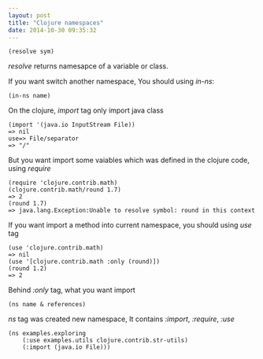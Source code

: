 ```yaml
---
layout: post
title: "Clojure namespaces"
date: 2014-10-30 09:35:32
---
```


	(resolve sym)

*resolve* returns namesapce of a variable or class.

If you want switch another namespace, You should using *in-ns*:

	(in-ns name)

On the clojure, *import* tag only import java class

	(import '(java.io InputStream File))
	=> nil
	use=> File/separator
	=> "/"

But you want import some vaiables which was defined in the clojure code, using *require*

	(require 'clojure.contrib.math)
	(clojure.contrib.math/round 1.7)
	=> 2
	(round 1.7)
	=> java.lang.Exception:Unable to resolve symbol: round in this context

If you want import a method into current namespace, you should using *use* tag

	(use 'clojure.contrib.math)
	=> nil
	(use '[clojure.contrib.math :only (round)])
	(round 1.2)
	=> 2

Behind *:only* tag, what you want import

	(ns name & references)

*ns* tag was created new namespace, It contains *:import*, *:require*, *:use*

	(ns examples.exploring
    	(:use examples.utils clojure.contrib.str-utils)
    	(:import (java.io File)))
